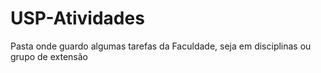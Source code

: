 # USP-Atividades

Pasta onde guardo algumas tarefas da Faculdade, seja em disciplinas ou grupo de extensão
